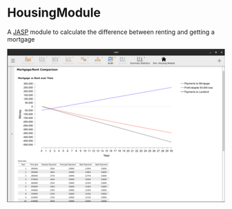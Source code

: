 # HousingModule
A [JASP](https://github.com/jasp-stats/jasp-desktop) module to calculate the difference between renting and getting a mortgage

![Screenshot](/inst/img/Screenshot.png)
